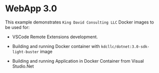 # WebApp 3.0

This example demonstrates `King David Consulting LLC` Docker images to be used for:

- VSCode Remote Extensions development.

- Building and running Docker container with `kdcllc/dotnet:3.0-sdk-light-buster` image

- Building and running Application in Docker Container from Visual Studio.Net
